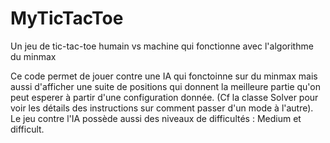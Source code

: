 # MyTicTacToe
 Un jeu de tic-tac-toe humain vs machine qui fonctionne avec l'algorithme du minmax

Ce code permet de jouer contre une IA qui fonctoinne sur du minmax mais aussi d'afficher une suite de positions qui donnent la meilleure partie qu'on peut esperer à partir d'une configuration donnée. (Cf la classe Solver pour voir les détails des instructions sur comment passer d'un mode à l'autre). Le jeu contre l'IA possède aussi des niveaux de difficultés : Medium et difficult. 
